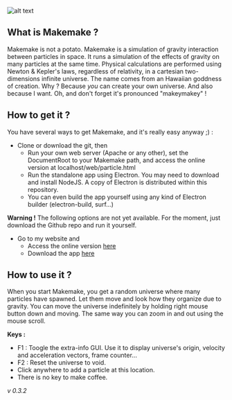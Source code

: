 ![alt text](https://i.imgur.com/syGT09p.png "Makemake : makuakāne o ke ao holoʻokoʻa")

## What is Makemake ?
Makemake is not a potato.
Makemake is a simulation of gravity interaction between particles in space. It runs a simulation of the effects of gravity on many particles at
the same time. Physical calculations are performed using Newton & Kepler's laws, regardless of relativity, in a cartesian two-dimensions infinite 
universe. The name comes from an Hawaiian goddness of creation. Why ? Because *you* can create your own universe. And also because I want.
Oh, and don't forget it's pronounced "makeymakey" !  


## How to get it ?  


You have several ways to get Makemake, and it's really easy anyway ;) : 
* Clone or download the git, then
  * Run your own web server (Apache or any other), set the DocumentRoot to your Makemake path, and access the online version at localhost/web/particle.html
  * Run the standalone app using Electron. You may need to download and install NodeJS. A copy of Electron is distributed within this repository. 
  * You can even build the app yourself using any kind of Electron builder (electron-build, surf...)

**Warning !** The following options are not yet available. For the moment, just download the Github repo and run it yourself.
* Go to my website and
  * Access the online version [here](http://www.herrcrazidev.tk/research/particle.html)
  * Download the app [here](http://www.herrcrazidev.tk/research/makemake/download/)

## How to use it ?
When you start Makemake, you get a random universe where many particles have spawned. Let them move and look how they organize due to gravity.
You can move the universe indefinitely by holding right mouse button down and moving. The same way you can zoom in and out using the mouse scroll.

**Keys :**
* F1 : Toogle the extra-info GUI. Use it to display universe's origin, velocity and acceleration vectors, frame counter...
* F2 : Reset the universe to void.
* Click anywhere to add a particle at this location.
* There is no key to make coffee.

<span align-text=center width=100% color=#222222><i>v 0.3.2</i></span>
